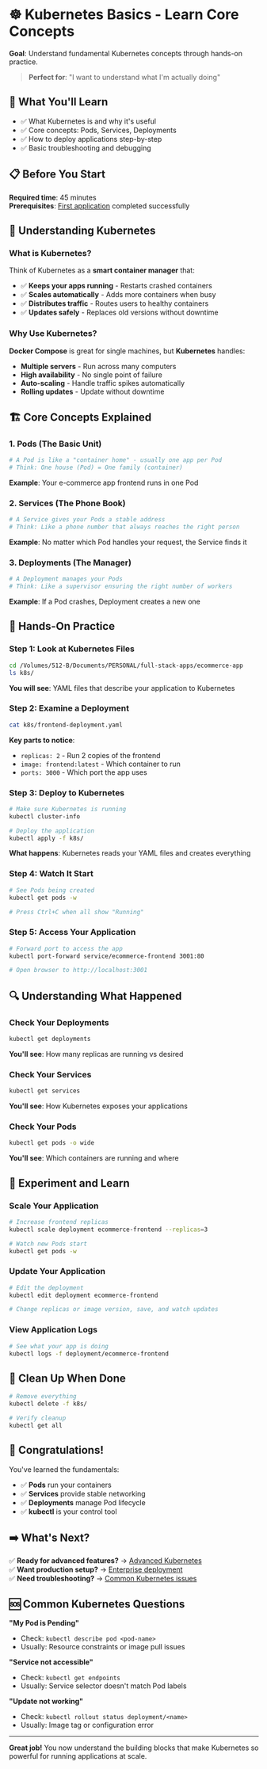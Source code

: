 # ☸️ Kubernetes Basics - Learn Core Concepts

**Goal**: Understand fundamental Kubernetes concepts through hands-on practice.

> **Perfect for**: "I want to understand what I'm actually doing"

## 🎯 What You'll Learn
- ✅ What Kubernetes is and why it's useful
- ✅ Core concepts: Pods, Services, Deployments
- ✅ How to deploy applications step-by-step
- ✅ Basic troubleshooting and debugging

## 📋 Before You Start
**Required time**: 45 minutes  
**Prerequisites**: [First application](first-app.md) completed successfully

## 🚀 Understanding Kubernetes

### What is Kubernetes?
Think of Kubernetes as a **smart container manager** that:
- ✅ **Keeps your apps running** - Restarts crashed containers
- ✅ **Scales automatically** - Adds more containers when busy
- ✅ **Distributes traffic** - Routes users to healthy containers
- ✅ **Updates safely** - Replaces old versions without downtime

### Why Use Kubernetes?
**Docker Compose** is great for single machines, but **Kubernetes** handles:
- **Multiple servers** - Run across many computers
- **High availability** - No single point of failure  
- **Auto-scaling** - Handle traffic spikes automatically
- **Rolling updates** - Update without downtime

## 🏗️ Core Concepts Explained

### 1. Pods (The Basic Unit)
```bash
# A Pod is like a "container home" - usually one app per Pod
# Think: One house (Pod) = One family (container)
```

**Example**: Your e-commerce app frontend runs in one Pod

### 2. Services (The Phone Book)
```bash
# A Service gives your Pods a stable address
# Think: Like a phone number that always reaches the right person
```

**Example**: No matter which Pod handles your request, the Service finds it

### 3. Deployments (The Manager)
```bash
# A Deployment manages your Pods
# Think: Like a supervisor ensuring the right number of workers
```

**Example**: If a Pod crashes, Deployment creates a new one

## 🚀 Hands-On Practice

### Step 1: Look at Kubernetes Files
```bash
cd /Volumes/512-B/Documents/PERSONAL/full-stack-apps/ecommerce-app
ls k8s/
```

**You will see**: YAML files that describe your application to Kubernetes

### Step 2: Examine a Deployment
```bash
cat k8s/frontend-deployment.yaml
```

**Key parts to notice**:
- `replicas: 2` - Run 2 copies of the frontend
- `image: frontend:latest` - Which container to run
- `ports: 3000` - Which port the app uses

### Step 3: Deploy to Kubernetes
```bash
# Make sure Kubernetes is running
kubectl cluster-info

# Deploy the application
kubectl apply -f k8s/
```

**What happens**: Kubernetes reads your YAML files and creates everything

### Step 4: Watch It Start
```bash
# See Pods being created
kubectl get pods -w

# Press Ctrl+C when all show "Running"
```

### Step 5: Access Your Application
```bash
# Forward port to access the app
kubectl port-forward service/ecommerce-frontend 3001:80

# Open browser to http://localhost:3001
```

## 🔍 Understanding What Happened

### Check Your Deployments
```bash
kubectl get deployments
```
**You'll see**: How many replicas are running vs desired

### Check Your Services  
```bash
kubectl get services
```
**You'll see**: How Kubernetes exposes your applications

### Check Your Pods
```bash
kubectl get pods -o wide
```
**You'll see**: Which containers are running and where

## 🧪 Experiment and Learn

### Scale Your Application
```bash
# Increase frontend replicas
kubectl scale deployment ecommerce-frontend --replicas=3

# Watch new Pods start
kubectl get pods -w
```

### Update Your Application
```bash
# Edit the deployment
kubectl edit deployment ecommerce-frontend

# Change replicas or image version, save, and watch updates
```

### View Application Logs
```bash
# See what your app is doing
kubectl logs -f deployment/ecommerce-frontend
```

## 🔄 Clean Up When Done
```bash
# Remove everything
kubectl delete -f k8s/

# Verify cleanup
kubectl get all
```

## 🎉 Congratulations!

You've learned the fundamentals:
- ✅ **Pods** run your containers
- ✅ **Services** provide stable networking
- ✅ **Deployments** manage Pod lifecycle
- ✅ **kubectl** is your control tool

## ➡️ What's Next?

✅ **Ready for advanced features?** → [Advanced Kubernetes](../kubernetes/advanced-features.md)  
✅ **Want production setup?** → [Enterprise deployment](enterprise-setup.md)  
✅ **Need troubleshooting?** → [Common Kubernetes issues](../troubleshooting/kubernetes-issues.md)

## 🆘 Common Kubernetes Questions

**"My Pod is Pending"**
- Check: `kubectl describe pod <pod-name>`
- Usually: Resource constraints or image pull issues

**"Service not accessible"**  
- Check: `kubectl get endpoints`
- Usually: Service selector doesn't match Pod labels

**"Update not working"**
- Check: `kubectl rollout status deployment/<name>`
- Usually: Image tag or configuration error

---

**Great job!** You now understand the building blocks that make Kubernetes so powerful for running applications at scale.